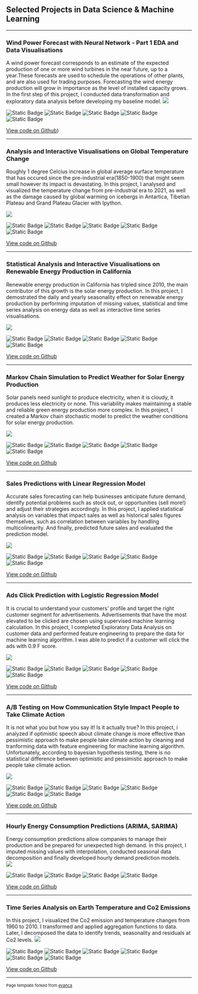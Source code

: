 ## Selected Projects in Data Science & Machine Learning 

---
### Wind Power Forecast with Neural Network - Part 1 EDA and Data Visualisations 

A wind power forecast corresponds to an estimate of the expected production of one or more wind turbines in the near future, up to a year.These forecasts are used to schedule the operations of other plants, and are also used for trading purposes. Forecasting the wind energy production will grow in importance as the level of installed capacity grows. In the first step of this project, I conducted data transformation and exploratory data analysis before developing my baseline model. 
<img src="images/windforecasteda.PNG?raw=true"/>

 ![Static Badge](https://img.shields.io/badge/Python-Blue?style=plastic&logo=Python&logoColor=Blue&labelColor=Blue&color=grey) ![Static Badge](https://img.shields.io/badge/Jupyter%20Notebook-%20white?style=plastic&logo=Jupyter&logoColor=light%20grey&labelColor=Blue&color=grey) ![Static Badge](https://img.shields.io/badge/IPython-%20white?style=plastic&logo=Python&logoColor=light%20grey&labelColor=Blue&color=grey) ![Static Badge](https://img.shields.io/badge/Climate%20Change%20-%20Blue?style=plastic&labelColor=Blue&color=grey) ![Static Badge](https://img.shields.io/badge/Climate%20Change%20-white?style=plastic&color=grey)

[View code on Github](https://github.com/AysegulTurk/aysegulturk.github.io/blob/master/Wind%20Power%20Forecast%20Project%20-%20part%201%20EDA%20.ipynb))

---
### Analysis and Interactive Visualisations on Global Temperature Change

Roughly 1 degree Celcius increase in global average surface temperature that has occured since the pre-industrial era(1850-1900) that might seem small however its impact is devastating. In this project, I analysed and visualized the temperature change from pre-industrial era to 2021, as well as the damage caused by global warming on icebergs in Antartica, Tibetian Plateau and Grand Plateau Glacier with Ipython.

<img src="images/Global Temperature Change.PNG?raw=true"/>

 ![Static Badge](https://img.shields.io/badge/Python-Blue?style=plastic&logo=Python&logoColor=Blue&labelColor=Blue&color=grey) ![Static Badge](https://img.shields.io/badge/Jupyter%20Notebook-%20white?style=plastic&logo=Jupyter&logoColor=light%20grey&labelColor=Blue&color=grey) ![Static Badge](https://img.shields.io/badge/IPython-%20white?style=plastic&logo=Python&logoColor=light%20grey&labelColor=Blue&color=grey) ![Static Badge](https://img.shields.io/badge/Climate%20Change%20-%20Blue?style=plastic&labelColor=Blue&color=grey) ![Static Badge](https://img.shields.io/badge/Climate%20Change%20-white?style=plastic&color=grey)

[View code on Github](https://github.com/AysegulTurk/aysegulturk.github.io/blob/master/Global%20Temperature%20Change%20Interactive%20Visuals.ipynb)

---
### Statistical Analysis and Interactive Visualisations on Renewable Energy Production in California

Renewable energy production in California has tripled since 2010, the main contributor of this growth is the solar energy production. In this project, I demostrated the daily and yearly seasonality effect on renewable energy production by performing imputation of missing values, statistical and time series analysis on energy data as well as interactive time series visualisations.

<img src="images/California Renewable Energy Production.PNG?raw=true"/>

 ![Static Badge](https://img.shields.io/badge/Python-Blue?style=plastic&logo=Python&logoColor=Blue&labelColor=Blue&color=grey) ![Static Badge](https://img.shields.io/badge/Jupyter%20Notebook-%20white?style=plastic&logo=Jupyter&logoColor=light%20grey&labelColor=Blue&color=grey) ![Static Badge](https://img.shields.io/badge/Energy%20Time%20Series%20Analysis%20-%20white?style=plastic&logo=Time%20Series&logoColor=light%20grey&labelColor=Blue&color=grey) ![Static Badge](https://img.shields.io/badge/Ipwidgets%20-%20white?style=plastic&logo=Python&logoColor=light%20grey&labelColor=Blue&color=grey) ![Static Badge](https://img.shields.io/badge/Climate%20Change%20-white?style=plastic&color=grey)

[View code on Github](https://github.com/AysegulTurk/aysegulturk.github.io/blob/master/California%20Renewable%20Energy%20Production.ipynb)

---
### Markov Chain Simulation to Predict Weather for Solar Energy Production

Solar panels need sunlight to produce electricity, when it is cloudy, it produces less electricity or none. This variability makes maintaining a stable and reliable green energy production more complex. In this project, I created a  Markov chain stochastic model to predict the weather conditions for solar energy production.

<img src="images/markov chain.png?raw=true"/>

 ![Static Badge](https://img.shields.io/badge/Python-Blue?style=plastic&logo=Python&logoColor=Blue&labelColor=Blue&color=grey) ![Static Badge](https://img.shields.io/badge/Jupyter%20Notebook-%20white?style=plastic&logo=Jupyter&logoColor=light%20grey&labelColor=Blue&color=grey) ![Static Badge](https://img.shields.io/badge/Stochastic%20Modelling%20-%20white?style=plastic&logoColor=light%20grey&labelColor=Blue&color=grey)
![Static Badge](https://img.shields.io/badge/Weather%20Prediction%20-%20white?style=plastic&logoColor=light%20grey&labelColor=Blue&color=grey) ![Static Badge](https://img.shields.io/badge/Climate%20Change%20-white?style=plastic&color=grey)

[View code on Github](https://github.com/AysegulTurk/aysegulturk.github.io/blob/master/Markov%20Chain%20Prediction%20Weather%20for%20Solar%20Panels.ipynb)

---
### Sales Predictions with Linear Regression Model

Accurate sales forecasting can help businesses anticipate future demand, identify potential problems such as stock out, or opportunities (sell more!) and adjust their strategies accordingly. In this project, I applied statistical analysis on variables that impact sales as well as historical sales figures themselves, such as correlation between variables by handling multicolinearity. And finally, predicted future sales and evaluated the prediction model.  

<img src="images/linear regression pictures.PNG?raw=true"/>

 ![Static Badge](https://img.shields.io/badge/Python-Blue?style=plastic&logo=Python&logoColor=Blue&labelColor=Blue&color=grey) ![Static Badge](https://img.shields.io/badge/Jupyter%20Notebook-%20white?style=plastic&logo=Jupyter&logoColor=light%20grey&labelColor=Blue&color=grey) ![Static Badge](https://img.shields.io/badge/Sklearn%20%20-white?style=plastic&logo=scikit%20learn&logoColor=blue&color=grey)
 ![Static Badge](https://img.shields.io/badge/Sales%20Forecast%20-white?style=plastic&color=grey)
![Static Badge](https://img.shields.io/badge/Model%20Evaluation%20-white?style=plastic&color=grey)

[View code on Github](https://github.com/AysegulTurk/aysegulturk.github.io/blob/master/Predictions%20with%20Linear%20Regression.ipynb)

---
### Ads Click Prediction with Logistic Regression Model

It is crucial to understand your customers' profile and target the right customer segment for advertisements. Advertisements that have the most elevated to be clicked are chosen using supervised machine learning calculation. In this project, I completed Exploratory Data Analysis on customer data and performed feature engineering to prepare the data for machine learning algorithm. I was able to predict if a customer will click the ads with 0.9 F score. 

<img src="images/logistic regression pics.PNG?raw=true"/>

 ![Static Badge](https://img.shields.io/badge/Python-Blue?style=plastic&logo=Python&logoColor=Blue&labelColor=Blue&color=grey) ![Static Badge](https://img.shields.io/badge/Jupyter%20Notebook-%20white?style=plastic&logo=Jupyter&logoColor=light%20grey&labelColor=Blue&color=grey) ![Static Badge](https://img.shields.io/badge/Sklearn%20%20-white?style=plastic&logo=scikit%20learn&logoColor=blue&color=grey) ![Static Badge](https://img.shields.io/badge/Feature%20Engineering%20-white?style=plastic&color=grey) ![Static Badge](https://img.shields.io/badge/Logistic%20Regression%20-white?style=plastic&color=grey)
 
[View code on Github](https://github.com/AysegulTurk/aysegulturk.github.io/blob/master/Click%20on%20Ads%20Predictions%20with%20Logistic%20Regression.ipynb)

---
### A/B Testing on How Communication Style Impact People to Take Climate Action 

It is not what you but how you say it! Is it actually true? In this project, i analyzed if optimistic speech about climate change is more effective than pessimistic approach to make people take climate action by cleaning and tranforming data with feature engineering for machine learning algorithm. Unfortunately, according to bayesian hypothesis testing, there is no statistical difference between optimistic and pessimistic approach to make people take climate action. 

<img src="images/AB Testing pics.PNG?raw=true"/>

 ![Static Badge](https://img.shields.io/badge/Python-Blue?style=plastic&logo=Python&logoColor=Blue&labelColor=Blue&color=grey) ![Static Badge](https://img.shields.io/badge/Jupyter%20Notebook-%20white?style=plastic&logo=Jupyter&logoColor=light%20grey&labelColor=Blue&color=grey) ![Static Badge](https://img.shields.io/badge/Scipy%20-white?style=plastic&logo=Scipy&logoColor=Green&color=grey)
 ![Static Badge](https://img.shields.io/badge/Statsmodel%20-white?style=plastic&logo=Statsmodel&logoColor=Green&color=grey) ![Static Badge](https://img.shields.io/badge/Hypothesis%20testing%20-white?style=plastic&color=grey)
![Static Badge](https://img.shields.io/badge/Climate%20Change%20-white?style=plastic&color=grey)
 
[View code on Github](https://github.com/AysegulTurk/aysegulturk.github.io/blob/master/Climate%20Change%20Speech%20(1).ipynb)

---
### Hourly Energy Consumption Predictions (ARIMA, SARIMA)
Energy consumption predictions allow companies to manage their production and be prepared for unexpected high demand. In this project, I imputed missing values with interpolation, conducted seasonal data decomposition and finally developed hourly demand prediction models.  
<img src="images/arime pics3.PNG?raw=true"/>

 ![Static Badge](https://img.shields.io/badge/Python-Blue?style=plastic&logo=Python&logoColor=Blue&labelColor=Blue&color=grey) ![Static Badge](https://img.shields.io/badge/Jupyter%20Notebook-%20white?style=plastic&logo=Jupyter&logoColor=light%20grey&labelColor=Blue&color=grey) ![Static Badge](https://img.shields.io/badge/Energy%20Demand%20Predictions%20-white?style=plastic&color=grey) ![Static Badge](https://img.shields.io/badge/Time%20Series%20Analysis%20-white?style=plastic&color=grey)
 
[View code on Github](https://github.com/AysegulTurk/aysegulturk.github.io/blob/master/Hourly%20Energy%20Consumption%20Time%20Series%20Analysis%20and%20Forecasting%20.ipynb)

---
### Time Series Analysis on Earth Temperature and Co2 Emissions
In this project, I visualized the Co2 emission and temperature changes from 1960 to 2010. I transformed and applied aggregation functions to data. Later, I decomposed the data to identify trends, seasonality and residuals at Co2 levels. 
<img src="images/co2.PNG?raw=true"/>

 ![Static Badge](https://img.shields.io/badge/Python-Blue?style=plastic&logo=Python&logoColor=Blue&labelColor=Blue&color=grey) ![Static Badge](https://img.shields.io/badge/Jupyter%20Notebook-%20white?style=plastic&logo=Jupyter&logoColor=light%20grey&labelColor=Blue&color=grey) ![Static Badge](https://img.shields.io/badge/Scipy%20-white?style=plastic&logo=Scipy&logoColor=Green&color=grey)
 ![Static Badge](https://img.shields.io/badge/Statsmodel%20-white?style=plastic&logo=Statsmodel&logoColor=Green&color=grey) ![Static Badge](https://img.shields.io/badge/Time%20Series%20Analysis%20-white?style=plastic&color=grey) ![Static Badge](https://img.shields.io/badge/Climate%20Change%20-white?style=plastic&color=grey)
 
[View code on Github](https://github.com/AysegulTurk/aysegulturk.github.io/blob/master/Earth%20Temperature%20and%20CO2%20Emission%20Time%20Series%20Analysis.ipynb)

---

<p style="font-size:11px">Page template forked from <a href="https://github.com/evanca/quick-portfolio">evanca</a></p>
<!-- Remove above link if you don't want to attibute -->
